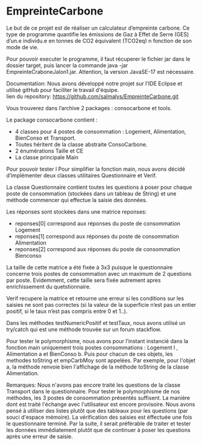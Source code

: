 # EmpreinteCarbone
Le but de ce projet est de réaliser un calculateur d’empreinte carbone. Ce type de programme quantifie les émissions de Gaz à Effet de Serre (GES) d’un.e individu.e en tonnes de CO2 équivalent (TCO2eq) n fonction de son mode de vie.

Pour pouvoir executer le programme, il faut récuperer le fichier jar dans le dossier target, puis lancer la commande java -jar EmpreinteCraboneJalon1.jar.
Attention, la version JavaSE-17 est nécessaire. 

Documentation: 
Nous avons développé notre projet sur l'IDE Eclipse et utilisé gitHub pour faciliter le travail d'équipe.  
lien du repository: https://github.com/salmalys/EmpreinteCarbone.git

Vous trouverez dans l’archive 2 packages : consocarbone et tools. 

Le package consocarbone contient :
-	4 classes pour 4 postes de consommation  :  Logement, Alimentation, BienConso et Transport. 
-	Toutes héritent de la classe abstraite ConsoCarbone. 
-	2 énumérations Taille et CE
-	La classe principale Main  

Pour pouvoir tester l
Pour simplifier la fonction main, nous avons décidé d’implémenter deux classes utilitaires Questionnaire et Verif. 

La classe Questionnaire contient toutes les questions à poser pour chaque poste de consommation (stockées dans un tableau de String) et une méthode commencer qui effectue la saisie des données. 

Les réponses sont stockées dans une matrice reponses:
- reponses[0] correspond aux réponses du poste de consommation Logement
- reponses[1] correspond aux réponses du poste de consommation Alimentation
- reponses[2] correspond aux réponses du poste de consommation Bienconso

La taille de cette matrice a été fixée à 3x3 puisque le questionnaire concerne trois postes de consommation avec un maximum de 2 questions par poste. Evidemment, cette taille sera fixée autrement apres enrichissement du quetstionnaire.  

Verif recupere la matrice et retourne une erreur si les conditions sur les saisies ne sont pas correctes (si la valeur de la superficie n’est pas un entier positif, si le taux n’est pas compris entre 0 et 1..).

Dans les méthodes testNumericPositif et testTaux, nous avons utilisé un try/catch qui est une méthode trouvée sur un forum stackflow.

Pour tester le polymorphisme, nous avons pour l’instant instancié dans la fonction main uniquement trois postes consommations : Logement l , Alimentation a et BienConso b. Puis pour chacun de ces objets, les methodes toString et empCarbMoy sont appelées. Par exemple, pour l'objet a, la méthode renvoie bien l'affichage de la méthode toString de la classe Alimentation. 

Remarques: 
Nous n'avons pas encore traité les questions de la classe Transport dans le questionnaire. Pour tester le polymorphisme de nos méthodes, les 3 postes de consommation présentés suffisent. 
La manière dont est traité l'échange avec l'utilisateur est encore provisoire. 
Nous avons pensé à utiliser des listes plutôt que des tableaux pour les questions (par souci d'espace mémoire). 
La vérification des saisies est éffectuée une fois le questionnaire terminé. Par la suite, il serait préférable de traiter et tester les données immédiatement plutôt que de continuer à poser les questions après une erreur de saisie. 

